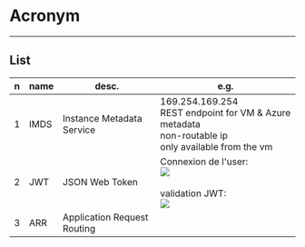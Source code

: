 # Acronym

---

## List
|n|name|desc.|e.g.|
|-|----|-----|----|
|1|IMDS|Instance Metadata Service|169.254.169.254<br/>REST endpoint for VM & Azure metadata<br/>non-routable ip<br/>only available from the vm|
|2|JWT|JSON Web Token|Connexion de l'user:<br/>[<img src="https://i.imgur.com/Qi4iTkt.png">](https://i.imgur.com/Qi4iTkt.png)<br/><br/>validation JWT:<br/>[<img src="https://i.imgur.com/0iaigS4.png">](https://i.imgur.com/0iaigS4.png)|
|3|ARR|Application Request Routing||
